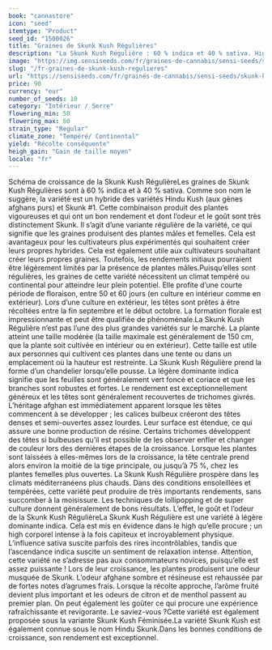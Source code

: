 ```yaml
---
book: "cannastore"
icon: "seed"
itemtype: "Product"
seed_id: "1500026"
title: "Graines de Skunk Kush Régulières"
description: "La Skunk Kush Régulière : 60 % indica et 40 % sativa. High : intense, cérébral et relaxant. Se cultive bien dans les climats plus chauds."
image: "https://img.sensiseeds.com/fr/graines-de-cannabis/sensi-seeds/skunk-kush-image.png"
slug: "/fr-graines-de-skunk-kush-regulieres"
url: "https://sensiseeds.com/fr/graines-de-cannabis/sensi-seeds/skunk-kush?a_aid=cannastore"
price: 90
currency: "eur"
number_of_seeds: 10
category: "Intérieur / Serre"
flowering_min: 50
flowering_max: 60
strain_type: "Regular"
climate_zone: "Tempéré/ Continental"
yield: "Récolte conséquente"
heigh_gain: "Gain de taille moyen"
locale: "fr"
---
```

Schéma de croissance de la Skunk Kush RégulièreLes graines de Skunk Kush Régulières sont à 60 % indica et à 40 % sativa. Comme son nom le suggère, la variété est un hybride des variétés Hindu Kush (aux gènes afghans purs) et Skunk #1. Cette combinaison produit des plantes vigoureuses et qui ont un bon rendement et dont l’odeur et le goût sont très distinctement Skunk. Il s’agit d’une variante régulière de la variété, ce qui signifie que les graines produisent des plantes mâles et femelles. Cela est avantageux pour les cultivateurs plus expérimentés qui souhaitent créer leurs propres hybrides. Cela est également utile aux cultivateurs souhaitant créer leurs propres graines. Toutefois, les rendements initiaux pourraient être légèrement limités par la présence de plantes mâles.Puisqu’elles sont régulières, les graines de cette variété nécessitent un climat tempéré ou continental pour atteindre leur plein potentiel. Elle profite d’une courte période de floraison, entre 50 et 60 jours (en culture en intérieur comme en extérieur). Lors d’une culture en extérieur, les têtes sont prêtes à être récoltées entre la fin septembre et le début octobre. La formation florale est impressionnante et peut être qualifiée de phénoménale.La Skunk Kush Régulière n’est pas l’une des plus grandes variétés sur le marché. La plante atteint une taille modérée (la taille maximale est généralement de 150 cm, que la plante soit cultivée en intérieur ou en extérieur). Cette taille est utile aux personnes qui cultivent ces plantes dans une tente ou dans un emplacement où la hauteur est restreinte. La Skunk Kush Régulière prend la forme d’un chandelier lorsqu’elle pousse. La légère dominante indica signifie que les feuilles sont généralement vert foncé et coriace et que les branches sont robustes et fortes. Le rendement est exceptionnellement généreux et les têtes sont généralement recouvertes de trichomes givrés. L’héritage afghan est immédiatement apparent lorsque les têtes commencent à se développer ; les calices bulbeux créeront des têtes denses et semi-ouvertes assez lourdes. Leur surface est étendue, ce qui assure une bonne production de résine. Certains trichomes développent des têtes si bulbeuses qu’il est possible de les observer enfler et changer de couleur lors des dernières étapes de la croissance. Lorsque les plantes sont laissées à elles-mêmes lors de la croissance, la tête centrale prend alors environ la moitié de la tige principale, ou jusqu’à 75 %, chez les plantes femelles plus ouvertes. La Skunk Kush Régulière prospère dans les climats méditerranéens plus chauds. Dans des conditions ensoleillées et tempérées, cette variété peut produire de très importants rendements, sans succomber à la moisissure. Les techniques de lollipopping et de super culture donnent généralement de bons résultats. L’effet, le goût et l’odeur de la Skunk Kush RégulièreLa Skunk Kush Régulière est une variété à légère dominante indica. Cela est mis en évidence dans le high qu’elle procure ; un high corporel intense à la fois capiteux et incroyablement physique. L’influence sativa suscite parfois des rires incontrôlables, tandis que l’ascendance indica suscite un sentiment de relaxation intense. Attention, cette variété ne s’adresse pas aux consommateurs novices, puisqu’elle est assez puissante ! Lors de leur croissance, les plantes produisent une odeur musquée de Skunk. L’odeur afghane sombre et résineuse est rehaussée par de fortes notes d’agrumes frais. Lorsque la récolte approche, l’arôme fruité devient plus important et les odeurs de citron et de menthol passent au premier plan. On peut également les goûter ce qui procure une expérience rafraîchissante et revigorante. Le saviez-vous ?Cette variété est également proposée sous la variante Skunk Kush Féminisée.La variété Skunk Kush est également connue sous le nom Hindu Skunk.Dans les bonnes conditions de croissance, son rendement est exceptionnel.
